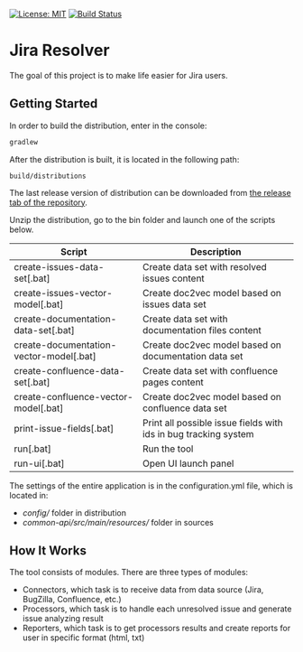 [![License: MIT](https://img.shields.io/badge/license-mit-ff69b4.svg)](https://opensource.org/licenses/MIT)
[![Build Status](https://travis-ci.org/kovaloid/jresolver.svg?branch=master)](https://travis-ci.org/kovaloid/jresolver)

# Jira Resolver

The goal of this project is to make life easier for Jira users.

## Getting Started

In order to build the distribution, enter in the console:
```sh
gradlew
```

After the distribution is built, it is located in the following path:
```
build/distributions
```

The last release version of distribution can be downloaded from [the release tab of the repository](https://github.com/kovaloid/jresolver/releases).

Unzip the distribution, go to the bin folder and launch one of the scripts below.

| Script | Description |
| ------------- | ------------- |
| create-issues-data-set[.bat]  | Create data set with resolved issues content  |
| create-issues-vector-model[.bat]  | Create doc2vec model based on issues data set  |
| create-documentation-data-set[.bat]  | Create data set with documentation files content  |
| create-documentation-vector-model[.bat]  | Create doc2vec model based on documentation data set  |
| create-confluence-data-set[.bat]  | Create data set with confluence pages content  |
| create-confluence-vector-model[.bat]  | Create doc2vec model based on confluence data set  |
| print-issue-fields[.bat]  | Print all possible issue fields with ids in bug tracking system  |
| run[.bat]  | Run the tool  |
| run-ui[.bat]  | Open UI launch panel  |

The settings of the entire application is in the configuration.yml file, which is located in:
* _config/_ folder in distribution
* _common-api/src/main/resources/_ folder in sources

## How It Works

The tool consists of modules. There are three types of modules:
* Connectors, which task is to receive data from data source (Jira, BugZilla, Confluence, etc.)
* Processors, which task is to handle each unresolved issue and generate issue analyzing result
* Reporters, which task is to get processors results and create reports for user in specific format (html, txt)
